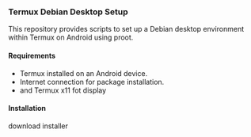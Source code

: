 ### Termux Debian Desktop Setup

This repository provides scripts to set up a Debian desktop environment within Termux on Android using proot.

#### Requirements

- Termux installed on an Android device.
- Internet connection for package installation.
- and Termux x11 fot display 


#### Installation

download installer
```bash
